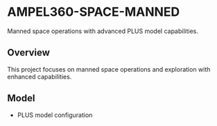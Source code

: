 # AMPEL360-SPACE-MANNED

Manned space operations with advanced PLUS model capabilities.

## Overview
This project focuses on manned space operations and exploration with enhanced capabilities.

## Model
- PLUS model configuration
